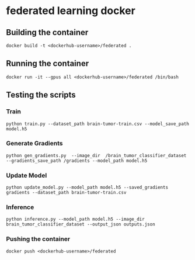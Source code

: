 # federated learning docker

## Building the container
```
docker build -t <dockerhub-username>/federated .
```
## Running the container
```
docker run -it --gpus all <dockerhub-username>/federated /bin/bash
```

## Testing the scripts
### Train
```
python train.py --dataset_path brain-tumor-train.csv --model_save_path model.h5
```

### Generate Gradients
```
python gen_gradients.py  --image_dir  /brain_tumor_classifier_dataset --gradients_save_path /gradients --model_path model.h5
```
### Update Model
```
python update_model.py --model_path model.h5 --saved_gradients gradients --dataset_path brain-tumor-train.csv
```

### Inference
```
python inference.py --model_path model.h5 --image_dir brain_tumor_classifier_dataset --output_json outputs.json
```

### Pushing the container
```
docker push <dockerhub-username>/federated
```
